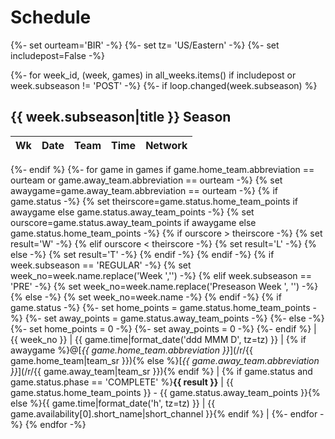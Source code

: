 # Schedule
{%- set ourteam='BIR' -%}
{%- set tz= 'US/Eastern' -%}
{%- set includepost=False -%}

{%- for week_id, (week, games) in all_weeks.items() if includepost or week.subseason != 'POST' -%}
    {%- if loop.changed(week.subseason) %}

## {{ week.subseason|title }} Season

| Wk | Date | Team | Time | Network |
|:--:|:-----|-----:|:----:|:-------:|
{%- endif %}
    {%- for game in games if game.home_team.abbreviation == ourteam or game.away_team.abbreviation == ourteam -%}
        {% set awaygame=game.away_team.abbreviation == ourteam -%}
        {% if game.status -%}
        {% set theirscore=game.status.home_team_points if awaygame else game.status.away_team_points -%}
        {% set ourscore=game.status.away_team_points if awaygame else game.status.home_team_points -%}
        {% if ourscore > theirscore -%}
        {% set result='W' -%}
        {% elif ourscore < theirscore -%}
        {% set result='L' -%}
        {% else -%}
        {% set result='T' -%}
        {% endif -%}
        {% endif -%}
        {% if week.subseason == 'REGULAR' -%}
            {% set week_no=week.name.replace('Week ','') -%}
        {% elif week.subseason == 'PRE' -%}
            {% set week_no=week.name.replace('Preseason Week ', '') -%}
        {% else -%}
            {% set week_no=week.name -%}
        {% endif -%}
        {% if game.status -%}
            {%- set home_points = game.status.home_team_points -%}
            {%- set away_points = game.status.away_team_points -%}
        {%- else -%}
            {%- set home_points = 0 -%}
            {%- set away_points = 0 -%}
        {%- endif %}
| {{ week_no }} | {{ game.time|format_date('ddd MMM D', tz=tz) }} | {% if awaygame %}@[*{{ game.home_team.abbreviation }}*](/r/{{ game.home_team|team_sr }}){% else %}[*{{ game.away_team.abbreviation }}*](/r/{{ game.away_team|team_sr }}){% endif %} | {% if game.status and game.status.phase == 'COMPLETE' %}**{{ result }}** | {{ game.status.home_team_points }} - {{ game.status.away_team_points }}{% else %}{{ game.time|format_date('h', tz=tz) }} | {{ game.availability[0].short_name|short_channel }}{% endif %} |
    {%- endfor -%}
{% endfor -%}
